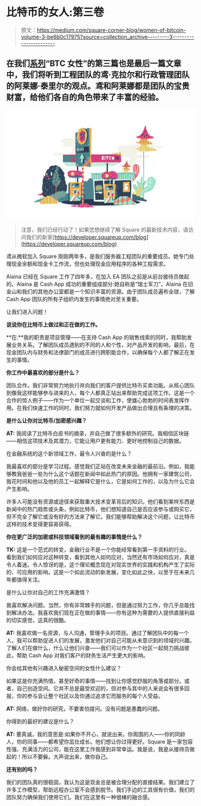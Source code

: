 # 比特币的女人:第三卷

> 原文：<https://medium.com/square-corner-blog/women-of-bitcoin-volume-3-be6b0c17975?source=collection_archive---------3----------------------->

## 在我们[系列](/square-corner-blog/women-of-bitcoin-volume-2-32ad1485df3)“BTC 女性”的第三篇也是最后一篇文章中，我们将听到工程团队的**鸢·克拉尔**和行政管理团队的**阿莱娜·泰里尔**的观点。鸢和阿莱娜都是团队的宝贵财富，给他们各自的角色带来了丰富的经验。

![](img/2557a976120af8426a3b271f3115e2e2.png)

> 注意，我们已经行动了！如果您想继续了解 Square 的最新技术内容，请访问我们的新家[https://developer.squareup.com/blog](https://developer.squareup.com/blog)

鸢从微软加入 Square 刚刚两年多，是我们服务器工程团队的重要成员。她专门处理现金余额和现金卡工作流，但也处理现金应用程序的各种工程需求。

Alaina 已经在 Square 工作了四年多，在加入 EA 团队之前是从前台接待员做起的。Alaina 是 Cash App 成功的重要组成部分:她自称是“瑞士军刀”，Alaina 在旧金山和我们的其他办公室都是一个知识丰富的资源。由于团队成员遍布全球，了解 Cash App 团队的所有子组织内发生的事情绝对至关重要。

让我们进入问题！

**说说你在比特币上做过和正在做的工作。**

**在:**我的职责是项目管理——在支持 Cash App 的销售线索的同时，我帮助发展业务关系。了解团队成员遇到的不同的人和个性，对产品开发的影响，最后，在现金团队内与财务和法律部门的成员进行跨职能合作，以确保每个人都了解正在发生的事情。

**你工作中最喜欢的部分是什么？**

团队合作。我们非常努力地执行并向我们的客户提供比特币买卖功能。从核心团队到像我这样能够参与进来的人，每个人都真正站出来帮助完成这项工作。这是一个合作的惊人例子——作为一个单位一起交谈和工作，使雄心勃勃的时间表发挥作用。在我们快速工作的同时，我们努力就如何开发产品做出合理且有条理的决策。

**是什么让你对比特币/加密感兴趣？**

**AT:** 我阅读了比特币白皮书的摘录，并自己做了很多额外的研究。我相信区块链——相信这项技术及其潜力，它能让用户更有能力、更好地控制自己的数据。

在金融系统的这个新领域工作，最令人兴奋的是什么？

我最喜欢的部分是学习过程。感觉我们正站在改变未来金融的最前沿。例如，我能够教我爸爸一些为什么这个话题在新闻中如此热门的原因。他拥有一家建筑公司，我花时间和他以及他的员工一起解释它是什么，它是如何工作的，以及为什么它会产生影响。

许多人可能没有资源或途径来获取重大技术变革背后的知识。他们看到某样东西是新闻中的热门趋势或头条，例如比特币，他们想知道自己是否应该参与或购买它，但不完全了解它或没有好的方法来了解它。我们能够帮助解决这个问题，让比特币这样的技术变得更容易获得。

**你在更广泛的加密或科技领域看到的最有趣的事情是什么？**

**TK:** 这是一个范式的转变，金融行业不是一个你能经常看到第一手资料的行业。看到我们如何应对这种转变，看到其他人如何应对，当然还有市场如何应对，真是令人着迷。令人惊讶的是，这个理论概念现在对现实世界的实践和机构产生了实际的、可应用的影响。这是一个如此流动的新发展，变化如此之快，以至于在未来几年都值得关注。

是什么让你对自己的工作充满激情？

我喜欢解决问题。当然，你有非常棘手的问题，但是通过努力工作，你几乎总能找到解决办法。我喜欢我们现在正在做的事情——你有这种为需要的人提供直接利益的切实感觉，这真的很酷。

**AT:** 我喜欢做一名资源，与人沟通，管理手头的项目。通过了解团队中的每一个人，我可以帮助促进人们的发展，激发他们对自己可能从未意识到的领域的兴趣。了解人们在做什么，什么让他们兴奋——我们可以作为一个社区一起努力挑战彼此，帮助 Cash App 对我们客户的财务生活产生更大的影响。

你会给其他有兴趣进入秘密空间的女性什么建议？

如果这是你充满热情，甚至好奇的事情——找到让你感觉舒服的角落或部分。或者，自己创造空间。它并不总是最受欢迎的，但对参与其中的人来说会有很多回报，你的参与会让整个社区以及你通过追求它而服务的每个人受益。

**AT:** 网络，做好你的研究，不要害怕提问。没有问题是愚蠢的问题。

你得到的最好的建议是什么？

**AT:** 要真诚，我的意思是:如果你不开心，就说出来。你周围的人——你的同龄人，你的同事——都希望你茁壮成长。他们想让你过得更好。Square 是一家包容性强、充满活力的公司，能在这里工作我感到非常幸运。我是说，我是从接待员做起的！所以不要躲。大声说出来，做你自己。

**还有别的吗？**

我们的团队真的很稳固，我认为这是现金总是被合理分配的直接结果。我们建立了许多工作模型，帮助远程办公室不会感到脱节。我们手边的工具很有价值，我们的团队努力确保我们使用它们。我们在这里有一种很棒的融合感。